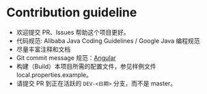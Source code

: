 # Contribution guideline
* 欢迎提交 PR、Issues 帮助这个项目更好。
* 代码规范: Alibaba Java Coding Guidelines / Google Java 编程规范
* 尽量丰富注释和文档
* Git commit message 规范：[Angular](https://github.com/angular/angular.js/blob/master/DEVELOPERS.md#-git-commit-guidelines)
* 构建（Build）本项目所需的配置文件，参见样例文件 local.properties.example。
* 请提交 PR 到正在活跃的 `DEV-<日期>` 分支，而不是 master。
